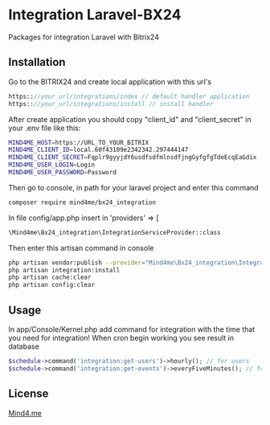 # Integration Laravel-BX24

Packages for integration Laravel with Bitrix24

## Installation

Go to the BITRIX24 and create local application with this url's
```php
https:://your_url/integrations/index // default handler application
https:://your_url/integrations/install // install handler
```
After create application you should copy "client_id" and "client_secret" in your .env file like this:

```bash
MIND4ME_HOST=https://URL_TO_YOUR_BITRIX
MIND4ME_CLIENT_ID=local.60f43109e2342342.297444147
MIND4ME_CLIENT_SECRET=Fqplr9gyyjdY6usdfsdfmlnsdfjngGyfgfgTdeEcqEaGdix
MIND4ME_USER_LOGIN=Login
MIND4ME_USER_PASSWORD=Password
```

Then go to console, in path for your laravel project and enter this command

```bash
composer require mind4me/bx24_integration
```
In file config/app.php insert in 'providers' => [

```bash
\Mind4me\Bx24_integration\IntegrationServiceProvider::class
```

Then enter this artisan command in console

```bash
php artisan vendor:publish --provider="Mind4me\Bx24_integration\IntegrationServiceProvider"
php artisan integration:install
php artisan cache:clear
php artisan config:clear
```



## Usage
In app/Console/Kernel.php add command for integration with the time that you need for integration! When cron begin working you see result in database

```php
$schedule->command('integration:get-users')->hourly(); // for users
$schedule->command('integration:get-events')->everyFiveMinutes(); // for deals, companies, leads..
```

## License
[Mind4.me](https://mind4.me/)
